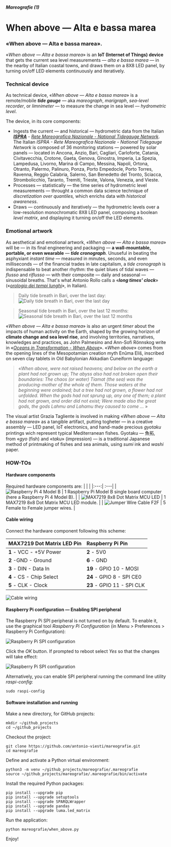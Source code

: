 ##### Mareografie (1)

# When above — Alta e bassa marea

### «When above — Alta e bassa marea».
«*When above — Alta e bassa marea*» is an **IoT (Internet of Things) device** that gets the current sea level measurements — *alta e bassa marea* — in the nearby of Italian coastal towns, and draws them on a 8X8 LED panel, by turning on/off LED elements continuously and iteratively.

### Technical device

As technical device, «*When above — Alta e bassa marea*» is a remote/mobile ***tide gauge*** — aka *mareograph*, *marigraph*, *sea-level recorder*, or *limnimeter* — to measure the change in sea level — *hydrometric level*.

The device, in its core components:
- Ingests the current — and historical — hydrometric data from the Italian *[**ISPRA**](https://www.isprambiente.gov.it/en/)* - *[Rete Mareografica Nazionale - National Tidegauge Network](http://dati.isprambiente.it/)*. The Italian *ISPRA - Rete Mareografica Nazionale - National Tidegauge Network* is composed of 36 monitoring stations — powered by solar panels — located in Ancona, Anzio, Bari, Cagliari, Carloforte, Catania, Civitavecchia, Crotone, Gaeta, Genova, Ginostra, Imperia, La Spezia, Lampedusa, Livorno, Marina di Campo, Messina, Napoli, Ortona, Otranto, Palermo, Palinuro, Ponza, Porto Empedocle, Porto Torres, Ravenna, Reggio Calabria, Salerno, San Benedetto del Tronto, Sciacca, Strombolicchio, Taranto, Tremiti, Trieste, Valona, Venezia, and Vieste.
- Processes — statistically — the time series of hydrometric level measurements — throught a common data science technique of *discretization over quantiles,* which enrichs data with *historical awareness*.
- Draws — continuously and iteratively — the hydrometric levels over a low-resolution monochromatic 8X8 LED panel, composing a boolean *level matrix*, and displaying it turning on/off the LED elements.

### Emotional artwork

As aesthetical and emotional artwork, «*When above — Alta e bassa marea*» will be — in its final engineering and packaging — **a wall-mountable, portable, or even wearable** — ***tide cronograph***.
Unuseful in beating the asphyxiant *instant time* — measured in minutes, seconds, and even milliseconds — of the financial trades in  late capitalism,  a *tide cronograph* is indispensable to beat another rhythm: the quiet blues of tidal waves — *flusso* and *riflusso* — with their composite — daily and seasonal — sinusoidal breaths.  That's what Antonio Rollo calls  a «***long times' clock***»  («*[orologio dei tempi lunghi](http://www.oistros.it/quandodecidemmodicambiareilmondoconilteatro/orologio-del-tempo-lungo-installazione-pubblica-allaperto-con-fari-led-rgb-e-software-personalizzato/)*», in Italian).

>Daily tide breath in Bari, over the last day:
![Daily tide breath in Bari, over the last day](resources/daily_tide_breath_in_bari.png)

>Seasonal tide breath in Bari, over the last 12 months:
![Seasonal tide breath in Bari, over the last 12 months](resources/seasonal_tide_breath_in_bari.png)

«*When above — Alta e bassa marea*» is also an urgent *timer* about the impacts of human activity on the Earth, shaped by the growing horizon of **climate change and sea level rise**, and involving territories, narratives, knowledges and practices, as John Palmesino and Ann-Sofi Rönnskog write in «[*Oceans in Transformation - When Above*](https://www.e-flux.com/architecture/oceans/331872/when-above/)». «*When above*» comes from the opening lines of the Mesopotamian creation myth Enûma Eliš, inscribed on seven clay tablets in Old Babylonian Akkadian Cuneiform language:
>«*When above, were not raised heavens;
and below on the earth a plant had not grown up;
The abyss also had not broken open their boundaries:
The chaos (or water) Tiamat (the sea) was the producing-mother of the whole of them.
Those waters at the beginning were ordained; but
a tree had not grown, a flower had not unfolded.
When the gods had not sprung up, any one of them;
a plant had not grown, and order did not exist;
Were made also the great gods,
the gods Lahmu and Lahamu they caused to come ...* »

The visual artist Grazia Tagliente is involved in making «*When above — Alta e bassa marea*» as a tangible artifact, putting togheter — in a creative assembly — LED panel, IoT electronics, and hand-made precious *gyotaku* printings wich represent typical Mediterranean fishes. Gyotaku — 魚拓, from «*gyo* (fish) and «*taku*» (impression) — is a traditional Japanese method of printmaking of fishes and sea animals, using *sumi* ink and *washi* paper.

### HOW-TOs

#### Hardware components

Required hardware components are:
|   |   |
|:---:| :---|
| ![Raspberry Pi 4 Model B](resources/hardware/raspberry_pi4_model_b.png) | 1 Raspberry Pi Model B single board computer (here a Raspberry Pi 4 Model B). |
| ![MAX7219 8x8 Dot Matrix MCU LED](resources/hardware/max7219_dot_matrix_module.png) | 1 MAX7219 8x8 Dot Matrix MCU LED module. |
| ![Jumper Wire Cable F2F](resources/hardware/jumper_wire_cable_f2f.png) | 5 Female to Female jumper wires. |


#### Cable wiring

Connect the hardware component following this scheme:

| MAX7219 Dot Matrix LED Pin | Raspberry Pi Pin |
|:---| :---|
| **1** - VCC - +5V Power | **2** - 5V0 |
| **2** -GND - Ground | **6** - GND |
| **3** - DIN - Data In | **19** - GPIO 10 - MOSI |
| **4** - CS - Chip Select | **24** - GPIO 8 - SPI CE0 |
| **5** - CLK - Clock | **23** - GPIO 11 - SPI CLK |

![Cable wiring](resources/hardware/cable_wiring.png)

#### Raspberry Pi configuration — Enabling SPI peripheral

The Raspberry Pi SPI peripheral is not turned on by default. To enable it, use the graphical tool *Raspberry Pi Configuration* (in Menu > Preferences > Raspberry Pi Configuration):

![Raspberry Pi SPI configuration](resources/hardware/spi_configuration_01.png)

Click the *OK* button. If prompted to reboot select *Yes* so that the changes will take effect:

![Raspberry Pi SPI configuration](resources/hardware/spi_configuration_02.png)

Alternatively, you can enable SPI peripheral running the command line utility *raspi-config*:
```
sudo raspi-config
```

#### Software installation and running

Make a new directory, for GitHub projects:
```
mkdir ~/github_projects
cd ~/github_projects
```

Checkout the project:
```
git clone https://github.com/antonio-viesti/mareografie.git
cd mareografie
```

Define and activate a Python virtual environment:
```
python3 -m venv ~/github_projects/mareografie/.mareografie
source ~/github_projects/mareografie/.mareografie/bin/activate
```

Install the required Python packages:
```
pip install --upgrade pip
pip install --upgrade setuptools
pip install --upgrade SPARQLWrapper
pip install --upgrade pandas
pip install --upgrade luma.led_matrix
```

Run the application:
```
python mareografie/when_above.py
```

Enjoy!